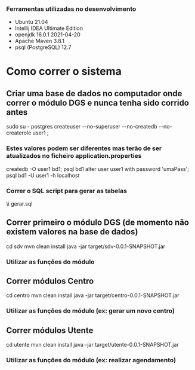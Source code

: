 ### Ferramentas utilizadas no desenvolvimento 
* Ubuntu 21.04
* Intellij IDEA Ultimate Edition
* openjdk 16.0.1 2021-04-20
* Apache Maven 3.8.1
* psql (PostgreSQL) 12.7 

# Como correr o sistema

## Criar uma base de dados no computador onde correr o módulo DGS e nunca tenha sido corrido antes
sudo su - postgres
createuser --no-superuser --no-createdb --no-createrole user1 ;
### Estes valores podem ser diferentes mas terão de ser atualizados no ficheiro application.properties
createdb -O user1 bd1; 
psql bd1
alter user user1 with password 'umaPass'; 
psql bd1 -U user1 -h localhost
### Correr o SQL script para gerar as tabelas
\i gerar.sql

## Correr primeiro o módulo DGS (de momento não existem valores na base de dados)
cd sdv
mvn clean install 
java -jar target/sdv-0.0.1-SNAPSHOT.jar 
### Utilizar as funções do módulo

## Correr módulos Centro
cd centro
mvn clean install
java -jar target/centro-0.0.1-SNAPSHOT.jar 
### Utilizar as funções do módulo (ex: gerar um novo centro)

## Correr módulos Utente
cd utente
mvn clean install
java -jar target/utente-0.0.1-SNAPSHOT.jar 
### Utilizar as funções do módulo (ex: realizar agendamento)
